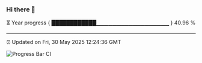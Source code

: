 ### Hi there 👋

⏳ Year progress { ████████████▁▁▁▁▁▁▁▁▁▁▁▁▁▁▁▁▁▁ } 40.96 %

---

⏰ Updated on Fri, 30 May 2025 12:24:36 GMT

![Progress Bar CI](https://github.com/code-lakshay/GitHub-Actions-Demo/workflows/Progress%20Bar%20CI/badge.svg)
